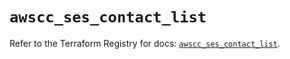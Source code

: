 # `awscc_ses_contact_list`

Refer to the Terraform Registry for docs: [`awscc_ses_contact_list`](https://registry.terraform.io/providers/hashicorp/awscc/0.70.0/docs/resources/ses_contact_list).
